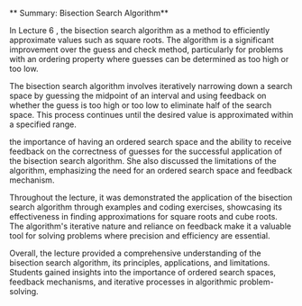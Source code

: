 ** Summary: Bisection Search Algorithm**

In Lecture 6 , the bisection search algorithm as a method to efficiently approximate values such as square roots. The algorithm is a significant improvement over the guess and check method, particularly for problems with an ordering property where guesses can be determined as too high or too low.

The bisection search algorithm involves iteratively narrowing down a search space by guessing the midpoint of an interval and using feedback on whether the guess is too high or too low to eliminate half of the search space. This process continues until the desired value is approximated within a specified range.

 the importance of having an ordered search space and the ability to receive feedback on the correctness of guesses for the successful application of the bisection search algorithm. She also discussed the limitations of the algorithm, emphasizing the need for an ordered search space and feedback mechanism.

Throughout the lecture, it was demonstrated the application of the bisection search algorithm through examples and coding exercises, showcasing its effectiveness in finding approximations for square roots and cube roots. The algorithm's iterative nature and reliance on feedback make it a valuable tool for solving problems where precision and efficiency are essential.

Overall, the lecture provided a comprehensive understanding of the bisection search algorithm, its principles, applications, and limitations. Students gained insights into the importance of ordered search spaces, feedback mechanisms, and iterative processes in algorithmic problem-solving.
